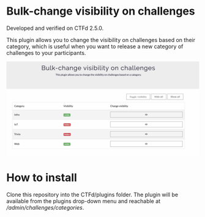 # Bulk-change visibility on challenges

Developed and verified on CTFd 2.5.0.

This plugin allows you to change the visibility on challenges based on their category, which is useful when you want to release a new category of challenges to your participants.

![Screenshot](images/screenshot.jpg)


# How to install

Clone this repository into the CTFd/plugins folder. The plugin will be available from the plugins drop-down menu and reachable at */admin/challenges/categories*.